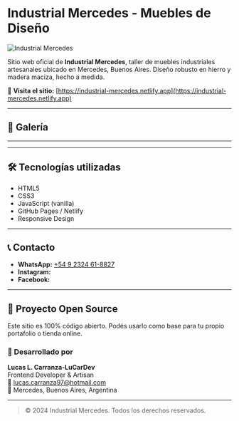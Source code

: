 # Industrial Mercedes - Muebles de Diseño

![Industrial Mercedes](https://LuCarDev.github.io/industrial-mercedes/img/destacado.jpg)

Sitio web oficial de **Industrial Mercedes**, taller de muebles industriales artesanales ubicado en Mercedes, Buenos Aires. Diseño robusto en hierro y madera maciza, hecho a medida.

🔗 **Visita el sitio:** [https://industrial-mercedes.netlify.app](https://industrial-mercedes.netlify.app)

---

## 📸 Galería
---
---

## 🛠️ Tecnologías utilizadas
- HTML5
- CSS3
- JavaScript (vanilla)
- GitHub Pages / Netlify
- Responsive Design

---

## 📞 Contacto
- **WhatsApp:** [+54 9 2324 61-8827](https://wa.me/5492324618827)
- **Instagram:** 
- **Facebook:** 

---

## 📂 Proyecto Open Source
Este sitio es 100% código abierto. Podés usarlo como base para tu propio portafolio o tienda online.

### 🚀 Desarrollado por
**Lucas L. Carranza-LuCarDev**  
Frontend Developer & Artisan  
📧 lucas.carranza97@hotmail.com  
📍 Mercedes, Buenos Aires, Argentina

---

> © 2024 Industrial Mercedes. Todos los derechos reservados.
